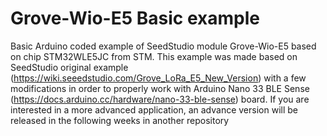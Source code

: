 # Grove-Wio-E5 Basic example
Basic Arduino coded example of SeedStudio module Grove-Wio-E5 based on chip STM32WLE5JC from STM. 
This example was made based on SeedStudio original example (https://wiki.seeedstudio.com/Grove_LoRa_E5_New_Version) with a few modifications in order to properly work with Arduino Nano 33 BLE Sense (https://docs.arduino.cc/hardware/nano-33-ble-sense) board.
If you are interested in a more advanced application, an advance version will be released in the following weeks in another repository
